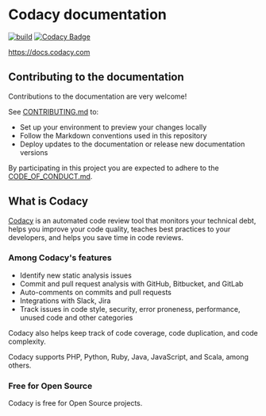 # Codacy documentation

[![build](https://github.com/codacy/docs/workflows/mkdocs/badge.svg)](https://github.com/codacy/docs/actions) [![Codacy Badge](https://api.codacy.com/project/badge/Grade/5e8bce49e0df4be8a880f2df02759d88)](https://app.codacy.com/gh/codacy/docs/dashboard?utm_source=github.com&utm_medium=referral&utm_content=codacy/docs&utm_campaign=Badge_Grade)

<https://docs.codacy.com>

## Contributing to the documentation

Contributions to the documentation are very welcome! 

See [CONTRIBUTING.md](CONTRIBUTING.md) to:

-   Set up your environment to preview your changes locally
-   Follow the Markdown conventions used in this repository
-   Deploy updates to the documentation or release new documentation versions

By participating in this project you are expected to adhere to the [CODE_OF_CONDUCT.md](CODE_OF_CONDUCT.md).

## What is Codacy

[Codacy](https://www.codacy.com/) is an automated code review tool that monitors your technical debt, helps you improve your code quality, teaches best practices to your developers, and helps you save time in code reviews.

### Among Codacy's features

-   Identify new static analysis issues
-   Commit and pull request analysis with GitHub, Bitbucket, and GitLab
-   Auto-comments on commits and pull requests
-   Integrations with Slack, Jira
-   Track issues in code style, security, error proneness, performance, unused code and other categories

Codacy also helps keep track of code coverage, code duplication, and code complexity.

Codacy supports PHP, Python, Ruby, Java, JavaScript, and Scala, among others.

### Free for Open Source

Codacy is free for Open Source projects.
